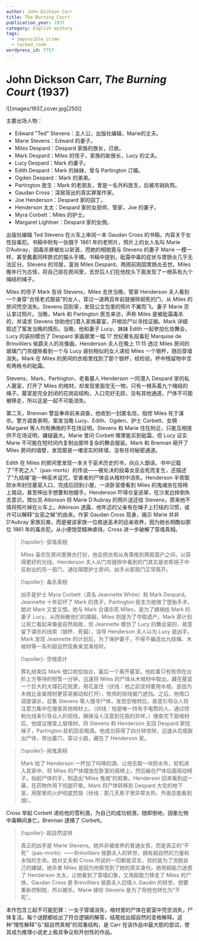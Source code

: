 ```yaml
---
author: John Dickson Carr
title: The Burning Court
publication_year: 1937
category: English mystery
tags:
  - impossible_crime
  - locked_room
wordpress_id: 7757
---
```


# John Dickson Carr, <i>The Burning Court</i> (1937)

![[images/1937_cover.jpg|250]]

主要出场人物：
- Edward "Ted" Stevens：主人公，出版社编辑，Marie的丈夫。
- Marie Stevens：Edward 的妻子。
- Miles Despard：Despard 家族的族长，已故。
- Mark Despard：Miles 的侄子，家族的新族长，Lucy 的丈夫。
- Lucy Despard：Mark 的妻子。
- Edith Despard：Mark 的妹妹，曾与 Partington 订婚。
- Ogden Despard：Mark 的弟弟。
- Partington 医生：Mark 的老朋友，曾是一名外科医生，后被吊销执照。
- Gaudan Cross：深居简出的真实罪案作家。
- Joe Henderson：Despard 家的园丁。
- Henderson 太太：Despard 家的女厨师、管家，Joe 的妻子。
- Myra Corbett：Miles 的护士。
- Margaret Lightner：Despard 家的女佣。

出版社编辑 Ted Stevens 在火车上审阅一本 Gaudan Cross 的书稿，内容关于女性投毒犯。书稿中附有一张摄于 1861 年的老照片，照片上的女人名叫 Marie D’Aubray，因毒杀罪被处以斩首，而她的相貌竟与 Stevens 的妻子 Marie 一模一样，甚至戴着同样款式的猫头手镯。书稿中提到，砒霜中毒的症状与胃肠炎几乎无法区分。Stevens 的邻居，富翁 Miles Despard，两周前刚因胃肠炎去世。Miles 晚年行为古怪，将自己锁在房间里，去世后人们在他枕头下面发现了一根系有九个绳结的绳子。

Miles 的侄子 Mark 告诉 Stevens，Miles 去世当晚，管家 Henderson 夫人看到一个身穿“古怪老式服装”的女人，穿过一道两百年前就被砖砌死的门，从 Miles 的房间凭空消失。Stevens 回到家，发现公文包里的照片不翼而飞，妻子 Marie 否认拿过照片。当晚，Mark 和 Partington 医生来访，声称 Miles 是被砒霜毒杀的，并请求 Stevens 协助他们潜入家族墓室，开棺验尸以寻找证据。Mark 详细叙述了案发当晚的情形。当晚，他和妻子 Lucy、妹妹 Edith 一起参加化妆舞会，Lucy 的装扮模仿了 Despard 家画廊里一幅 17 世纪著名投毒犯 Marquise de Brinvilliers 侯爵夫人的肖像画。Henderson 夫人在晚上 11:15 透过 Miles 房间的玻璃门门帘缝隙看到一个与 Lucy 装扮相似的女人递给 Miles 一个银杯，随后穿墙消失。Mark 在 Miles 的房间的衣柜里找到了那个银杯，经检验，杯中残留物中含有两格令的砒霜。

Stevens、Mark、Partington、老看墓人 Henderson 一同潜入 Despard 家的私人墓室，打开了 Miles 的棺材，却发现里面空无一物，只有一根系着九个绳结的绳子。墓室是完全封闭的花岗岩结构，入口完好无损，没有其他通道，尸体不可能被移走，所以这是一起不可能消失。

第二天，Brennan 警监奉命前来调查，他收到一封匿名信，指控 Miles 死于谋杀。警方调查表明，案发当晚 Lucy、Edith、Ogden、护士 Corbett、女佣 Margaret 等人均有确凿的不在场证明。Stevens 和 Marie 住在附近，只能互相提供不在场证明，嫌疑最大。Marie 曾问 Corbett 哪里能买到砒霜，但 Lucy 证实 Marie 不可能在短时间内复制出那件复杂的舞会服装。Mark 和 Brennan 砸开了 Miles 房间的墙壁，发现那是一堵坚实的砖墙，没有任何秘密通道。

Edith 在 Miles 的房间里发现一本关于巫术历史的书，向众人朗读。书中记载了“不死之人”（pas-morts）的传说——被处决的投毒女巫会死而复生，还描述了“九结绳”是一种巫术诅咒，受害者的尸体会从棺材中消失。Henderson 半夜取防水布封住墓室入口，完成后回到小屋，一进卧室便看到 Miles 的鬼魂坐在摇椅上晃动，甚至伸出手想要和他握手。Henderson 吓得仓皇逃窜，在沙发边摔倒失去意识。殡仪员 Atkinson 将 Marie D'Aubray 的照片送还给 Stevens，原来他不慎将照片掉在火车上。Atkinson 透露，他年迈的父亲有在绳子上打结的习惯，或许可以解释“女巫之梯”的由来。作家 Gaudan Cross 现身，揭示 Marie 并非 D'Aubray 家族后裔，而是被该家族一位痴迷巫术的远亲收养，因为她长相酷似那位 1861 年的毒杀犯，从小便饱受精神虐待。Cross 进一步破解了穿墙真相。

> [!spoiler]- 穿墙真相
>
> Miles 喜欢在房间里换衣打扮，他会把衣柜从角落推到两扇窗户之间，以获得更好的光线。Henderson 夫人从门帘缝隙中看到的门其实是衣柜镜子中反射出的另一扇门，通往隔壁护士房间，凶手从那扇门正常离开。

> [!spoiler]- 毒杀真相
>
> 凶手是护士 Myra Corbett（真名 Jeannette White）和 Mark Despard。Jeannette 十年前坏了 Mark 的孩子，Partington 医生为她做了堕胎手术，她对 Mark 又爱又恨。她与 Mark 合谋杀死 Miles，是为了嫁祸给 Mark 的妻子 Lucy，从而拆散他们的婚姻，Miles 则是为了夺取遗产。Mark 原计划让死亡看起来像是自然病故，但 Jeannette 模仿了 Lucy 的舞会装扮，故意留下谋杀的线索（银杯、死猫），误导 Henderson 夫人以为 Lucy 是凶手。Mark 发现 Jeannette 的计划后，为了保护妻子，不得不编造出九结绳、木棺材等一系列超自然现象来混淆视听。

> [!spoiler]- 空棺诡计
>
> 葬礼结束后 Mark 借口收拾烛台，最后一个离开墓室。他趁着只有牧师在台阶上方等待的短暂一分钟，迅速将 Miles 的尸体从木棺材中取出，藏在墓室一个巨大的大理石花瓶里，用花盖住（伏线：他之前坚持要用木棺，是因为木棺比金属棺材更容易搬动和打开），牧师的视线被门遮挡。之后，他借口调查谋杀，召集 Stevens 等人搜寻尸体，发现空棺材后，故意引导众人将注意力集中在搜查其他棺材上。（伏线：他是唯一持有手电筒的人，通过控制光线来引导众人的视线，确保没人注意到花瓶的异样。）搜查完下层棺材后，他提议搜查上层棺材，将 Stevens 和 Henderson 支回 Despard 家找梯子，Partington 趁机回去喝酒。他成功获得了四分钟空隙，迅速从花瓶取出尸体，带出墓穴，穿过小路，藏在了 Henderson 家。

> [!spoiler]- 闹鬼真相
>
> Mark 给了 Henderson 一杯加了吗啡的酒，让他去取一块防水布，趁机进入其家中，将 Miles 的尸体摆放在卧室的摇椅上，然后躲在尸体后面摇动椅子，抬起尸体的手，制造出“Miles 鬼魂”的假象。Henderson 回来看到这一幕，在药物作用下彻底吓晕。Mark 将尸体转移到 Despard 大宅的地下室，用那里的火炉彻底焚毁（伏线：那几天房子里异常炎热，外面总能看到烟）。

Cross 举起 Corbett 递给他的雪利酒，为自己的成功祝酒，随即倒地，因氰化物中毒瞬间身亡。Brennan 逮捕了 Corbett。

> [!spoiler]- 超自然逆转
>
> 真正的凶手是 Marie Stevens。她并非被收养的普通女孩，而是真正的“不死”（pas-morts）——Brinvilliers 侯爵夫人的转世，拥有超自然的力量和永恒的生命。她对丈夫和 Cross 所说的一切都是谎言，目的是为了洗脱自己的嫌疑。她杀害 Miles 是因为他察觉到了她的真实身份。她用超能力迷惑了 Henderson 太太，让她看到了穿墙幻象，又用超能力移走了 Miles 的尸体。Gaudan Cross 是 Brinvilliers 侯爵夫人旧情人 Gaudin 的转世，想要重新控制她，所以被杀。Marie 嫁给 Stevens 是为了将他也转化为“不死”。

本作包含三起不可能犯罪：一女子穿墙消失，棺材里的尸体在密室中凭空消失，尸体复活。每个谜题都给出了符合逻辑的解答，结尾给出超自然的变格解释。这种“理性解释”与“超自然真相”的双重结构，是 Carr 在该作品中最大胆的尝试，使其成为推理小说史上极具争议和开创性的作品。